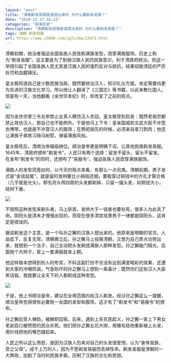 ```yaml
---
layout: "post"
title: "清朝剃发易服是谁提出来的 为什么要剃发易服？"
date: "2018-12-17 16:15"
categories: "明清历史"
description: "清朝剃发易服是谁提出来的 为什么要剃发易服？"
tags: 清朝 剃发易服
url: https://www.y5000.com/zgls/mq/33472.html
---
```






清朝初期，统治者强迫全国各族人民改剃满族发型，改穿满族服饰，历史上称为“剃发易服”。这主要是为了削弱汉族人民的民族意识，利于清政府统治。但这一举措引起了全国各族人民尤其是汉族人民的强烈反对与抵抗，结果招致清廷的严厉处罚和血腥镇压。

皇太极知道自己是少数民族当政，既然要统治汉人，知识礼仪方面，肯定需要向更为先进的汉族文化学习。所以他让人翻译了《三国志》等书籍，以此来教化国人。但是有一天，当他翻看《金世宗本纪》时，却改变了之前的观点。

![](https://img.y5000.com/uploads/allimg/180921/14-1P921092334N8.jpg)

因为金世宗曾三令五申禁止女真人模仿汉人衣冠，皇太极受到启发：既然老祖宗都禁止效仿汉人，那自己也不能例外。于是他马上下令：皇亲国戚和文武大臣不许宽衣博带，也就是不许穿汉人的服饰；在祭祀祖先的时候，必须亲自拿刀割肉；他还让满族子弟练习骑马射箭，保留满族风俗。

皇太极死后，清顺治帝福临继位。顺治皇帝更是明确下诏，让其他民族剃发易服。1645年，清政府颁布“剃发令”，人民只有两个选择：留发不留头，留头不留发。在发布“剃发令”的同时，还颁布了“易服令”，强迫各族人民改穿满族服饰。

满族人的发型究竟如何，以今天的观点来看，有那么一点另类。清朝前期，男子发式是“金钱鼠尾”，就是留的发辫要比小拇指还细，要能穿过铜钱中的方孔才算合格（几乎就是光头）。即先将头颅四周的头发都剃掉，只留一撮头发，如铜钱大小，结辫下垂。

![](https://img.y5000.com/uploads/allimg/180921/14-1P921092345645.jpg)

不按照这种发型来剃头者，马上斩首，发辫大于一钱者也要处死，很多人为此丢了命。阴阳头是清末才慢慢出现的，而现在很多清宫戏里男子一律都是阴阳头，这肯定是错误的。

据说剃发这个主意，是一个叫孙之獬的汉族人想出来的。他原来是明朝的官员，人品低下，反复无常。清朝建立后，孙之獬马上投降清朝，又想为自己弄点功劳出来，就想到一个法子，自己主动把头发剃成满族人那种发型。孙之獬脑门精光，后面拖个大辫子，穿上一套满服就来上朝。

他这样做本想得到别人的夸奖，不料这副打扮不仅没有达到满堂喝彩的效果，还遭到大家的冷嘲热讽。气急败坏的孙之獬马上想到一条毒计：既然你们这些汉人大臣笑话我，我就要让全天下的人都剃成这种发型。

![](https://img.y5000.com/uploads/allimg/180921/14-1P921092359304.jpg)

于是，他上书顺治皇帝，建议在全境范围内给汉人剃发。经过孙之獬这么一提醒，顺治皇帝觉得很有必要统一全国的发型和服饰，这才有了“剃发令”和“易服令”的颁布。

孙之獬后受人弹劾，被解职回家。后来，遇到上东农民起义，孙之獬一家上下男女老幼百口被愤怒的民众杀死。他们把孙之獬五花大绑，用猪毛给他重新植上头发，用针线把他的嘴巴缝起来。

人民之所以这么愤怒，是因为汉族人历来对自己的头发很爱惜，认为“身体发肤，受之父母”。成千上万的人，因为不愿剃发易服而丢掉性命。剃发易服是清朝的一大弊政，加剧了当时的民族矛盾，压制了汉族的文化和思想。
